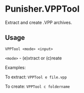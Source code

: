 # Punisher.VPPTool
Extract and create .VPP archives.

## Usage

`VPPTool <mode> <input>`

`<mode>` - (e)xtract or (c)reate

Examples:

To extract:
`VPPTool e file.vpp`

To create:
`VPPTool c foldername`
